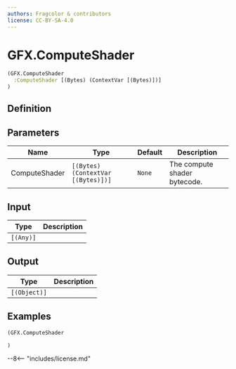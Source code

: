 ```yaml
---
authors: Fragcolor & contributors
license: CC-BY-SA-4.0
---
```



# GFX.ComputeShader

```clojure
(GFX.ComputeShader
  :ComputeShader [(Bytes) (ContextVar [(Bytes)])]
)
```


## Definition




## Parameters

| Name | Type | Default | Description |
|------|------|---------|-------------|
| ComputeShader | `[(Bytes) (ContextVar [(Bytes)])]` | `None` | The compute shader bytecode. |


## Input

| Type | Description |
|------|-------------|
| `[(Any)]` |  |


## Output

| Type | Description |
|------|-------------|
| `[(Object)]` |  |


## Examples

```clojure
(GFX.ComputeShader

)
```


--8<-- "includes/license.md"
